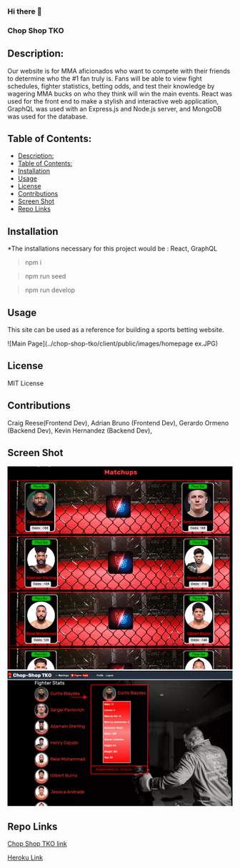 ### Hi there 👋

<!--
**gamesharks/gamesharks** is a ✨ _special_ ✨ repository because its `README.md` (this file) appears on your GitHub profile.

Here are some ideas to get you started:

- 🔭 I’m currently working on ...
- 🌱 I’m currently learning ...
- 👯 I’m looking to collaborate on ...
- 🤔 I’m looking for help with ...
- 💬 Ask me about ...
- 📫 How to reach me: ...
- 😄 Pronouns: ...
- ⚡ Fun fact: ...
-->

### Chop Shop TKO

  ## Description:
Our website is for MMA aficionados who want to compete with their friends to determine who the #1 fan truly is. Fans will be able to view fight schedules, fighter statistics, betting odds, and test their knowledge by wagering MMA bucks on who they think will win the main events. React was used for the front end to make a stylish and interactive web application, GraphQL was used with an Express.js and Node.js server, and MongoDB was used for the database.

  ## Table of Contents:
- [Description:](#description)
- [Table of Contents:](#table-of-contents)
- [Installation](#installation)
- [Usage](#usage)
- [License](#license)
- [Contributions](#contributions)
- [Screen Shot](#screen-shot)
- [Repo Links](#repo-links)

 ## Installation
*The installations necessary for this project would be : React, GraphQL

> npm i

> npm run seed

> npm run develop

> 

 ## Usage 
This site can be used as a reference for building a sports betting website.


![Main Page](../chop-shop-tko/client/public/images/homepage ex.JPG)

 ## License 
  MIT License

 ## Contributions 
  Craig Reese(Frontend Dev), Adrian Bruno (Frontend Dev), Gerardo Ormeno (Backend Dev), Kevin Hernandez (Backend Dev),

 ## Screen Shot
 ![Screenshot 1](https://github.com/gamesharks/chop-shop-tko/blob/main/client/public/images/sshot01.jpg?raw=true)
![Screenshot 2](https://github.com/gamesharks/chop-shop-tko/blob/main/client/public/images/sshot02.jpg?raw=true)





 ## Repo Links

 [Chop Shop TKO link](https://github.com/gamesharks/chop-shop-tko)

 [Heroku Link](https://chop-shop-tko.herokuapp.com/)
